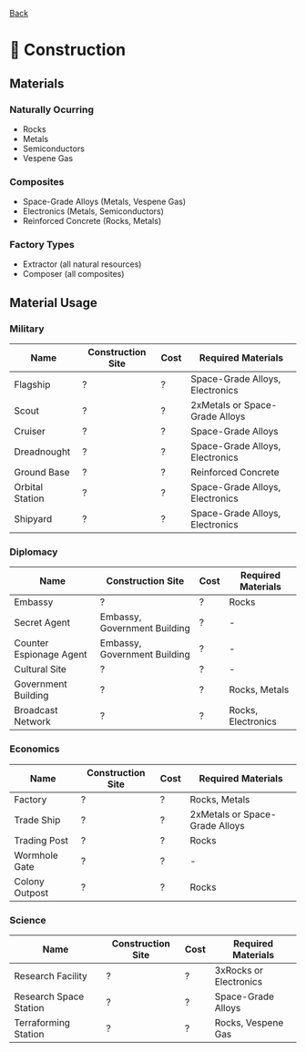 [Back](https://github.com/haslo/space4x/blob/master/readme.md)

# :construction: Construction

## Materials

### Naturally Ocurring

* Rocks
* Metals
* Semiconductors
* Vespene Gas

### Composites

* Space-Grade Alloys (Metals, Vespene Gas)
* Electronics (Metals, Semiconductors)
* Reinforced Concrete (Rocks, Metals)

### Factory Types

* Extractor (all natural resources)
* Composer (all composites)

## Material Usage

### Military

| Name | Construction Site | Cost | Required Materials |
|---|---|---|---|
| Flagship | ? | ? | Space-Grade Alloys, Electronics |
| Scout | ? | ? | 2xMetals or Space-Grade Alloys |
| Cruiser | ? | ? | Space-Grade Alloys |
| Dreadnought | ? | ? | Space-Grade Alloys, Electronics |
| Ground Base | ? | ? | Reinforced Concrete |
| Orbital Station | ? | ? | Space-Grade Alloys, Electronics |
| Shipyard | ? | ? | Space-Grade Alloys, Electronics |

### Diplomacy

| Name | Construction Site | Cost | Required Materials |
|---|---|---|---|
| Embassy | ? | ? | Rocks |
| Secret Agent | Embassy, Government Building | ? | - |
| Counter Espionage Agent | Embassy, Government Building | ? | - |
| Cultural Site | ? | ? | - |
| Government Building | ? | ? | Rocks, Metals |
| Broadcast Network | ? | ? | Rocks, Electronics |

### Economics

| Name | Construction Site | Cost | Required Materials |
|---|---|---|---|
| Factory | ? | ? | Rocks, Metals |
| Trade Ship | ? | ? | 2xMetals or Space-Grade Alloys |
| Trading Post | ? | ? | Rocks |
| Wormhole Gate | ? | ? | - |
| Colony Outpost | ? | ? | Rocks |

### Science

| Name | Construction Site | Cost | Required Materials |
|---|---|---|---|
| Research Facility | ? | ? | 3xRocks or Electronics |
| Research Space Station | ? | ? | Space-Grade Alloys |
| Terraforming Station | ? | ? | Rocks, Vespene Gas |
